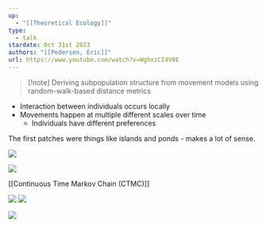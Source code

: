 ```yaml
---
up:
  - "[[Theoretical Ecology]]"
type:
  - talk
stardate: Oct 31st 2023
authors: "[[Pedersen, Eric]]"
url: https://www.youtube.com/watch?v=WghxzCI4V0E
---
```

> [!note] Deriving subpopulation structure from movement models using random-walk-based distance metrics

- Interaction between individuals occurs locally
- Movements happen at multiple different scales over time
	- Individuals have different preferences

The first patches were things like islands and ponds - makes a lot of sense.

![](https://i.imgur.com/nheAoXW.png)

![](https://i.imgur.com/W43WSWK.png)

[[Continuous Time Markov Chain (CTMC)]]


![](https://i.imgur.com/viceYLy.png)
![](https://i.imgur.com/BjJVmdr.png)

![](https://i.imgur.com/JroB0sH.png)

